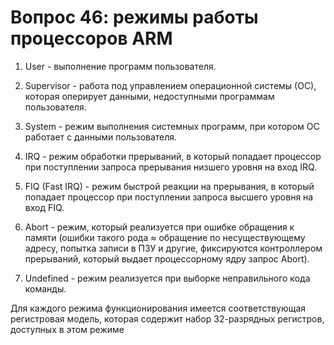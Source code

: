 # Вопрос 46: режимы работы процессоров ARM

1. User - выполнение программ пользователя.

2. Supervisor - работа под управлением операционной системы (ОС), которая оперирует данными, недоступными программам пользователя.

3. System - режим выполнения системных программ, при котором ОС работает с данными пользователя.

4. IRQ - режим обработки прерываний, в который попадает процессор при поступлении запроса прерывания низшего уровня на вход IRQ.

5. FIQ (Fast IRQ) - режим быстрой реакции на прерывания, в который попадает процессор при поступлении запроса высшего уровня на вход FIQ.

6. Abort - режим, который реализуется при ошибке обращения к памяти (ошибки такого рода ≈ обращение по несуществующему адресу, попытка записи в ПЗУ и другие, фиксируются контроллером прерываний, который выдает процессорному ядру запрос Abort).

7. Undefined - режим реализуется при выборке неправильного кода команды. 

Для каждого режима функционирования имеется соответствующая регистровая модель, которая содержит набор 32-разрядных регистров, доступных в этом режиме 